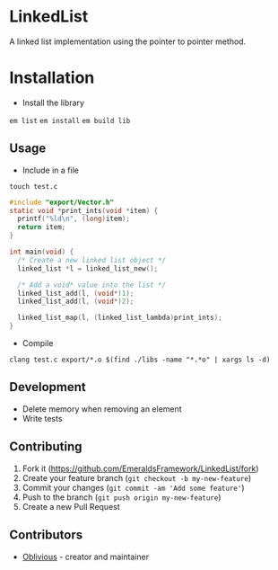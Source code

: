 # LinkedList

A linked list implementation using the pointer to pointer method.

# Installation

- Install the library

`em list`
`em install`
`em build lib`

## Usage

- Include in a file

`touch test.c`

```c
#include "export/Vector.h"
static void *print_ints(void *item) {
  printf("%ld\n", (long)item);
  return item;
}

int main(void) {
  /* Create a new linked list object */
  linked_list *l = linked_list_new();

  /* Add a void* value into the list */
  linked_list_add(l, (void*)1);
  linked_list_add(l, (void*)2);

  linked_list_map(l, (linked_list_lambda)print_ints);
}
```

- Compile

`clang test.c export/*.o $(find ./libs -name "*.*o" | xargs ls -d)`

## Development

- Delete memory when removing an element
- Write tests

## Contributing

1. Fork it (<https://github.com/EmeraldsFramework/LinkedList/fork>)
2. Create your feature branch (`git checkout -b my-new-feature`)
3. Commit your changes (`git commit -am 'Add some feature'`)
4. Push to the branch (`git push origin my-new-feature`)
5. Create a new Pull Request

## Contributors

- [Oblivious](https://github.com/Oblivious-Oblivious) - creator and maintainer

